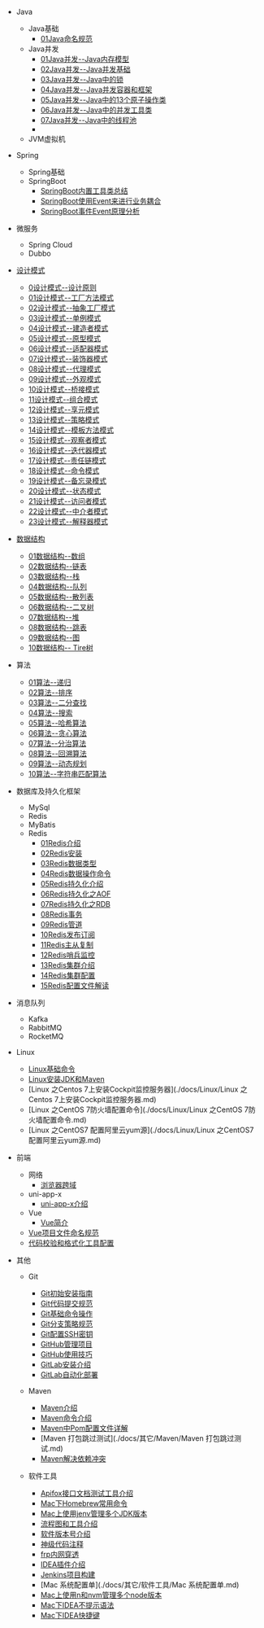- Java
  - Java基础
    * [01Java命名规范](./docs/Java/Java基础/Java命名规范.md)
  - Java并发
    * [01Java并发--Java内存模型](./docs/Java/Java并发/01Java并发--Java内存模型.md)
    * [02Java并发--Java并发基础](./docs/Java/Java并发/02Java并发--Java并发基础.md)
    * [03Java并发--Java中的锁](./docs/Java/Java并发/03Java并发--Java中的锁.md)
    * [04Java并发--Java并发容器和框架](./docs/Java/Java并发/04Java并发--Java并发容器和框架.md)
    * [05Java并发--Java中的13个原子操作类](./docs/Java/Java并发/05Java并发--Java中的13个原子操作类.md)
    * [06Java并发--Java中的并发工具类](./docs/Java/Java并发/06Java并发--Java中的并发工具类.md)
    * [07Java并发--Java中的线程池](./docs/Java/Java并发/07Java并发--Java中的线程池.md)
    * 
  - JVM虚拟机
  
- Spring
  - Spring基础 
  * SpringBoot
    * [SpringBoot内置工具类总结](./docs/Spring/SpringBoot/SpringBoot内置工具类总结.md)
    * [SpringBoot使用Event来进行业务耦合](./docs/Spring/SpringBoot/SpringBoot使用Event来进行业务耦合.md)
    * [SpringBoot事件Event原理分析](./docs/Spring/SpringBoot/SpringBoot事件Event原理分析.md)
  
- 微服务
  - Spring  Cloud
  - Dubbo
  
- [设计模式](./docs/设计模式/设计模式介绍.md)
  - [0设计模式--设计原则](./docs/设计模式/00设计模式--设计原则.md)
  - [01设计模式--工厂方法模式](./docs/设计模式/01设计模式--工厂方法模式.md)
  - [02设计模式--抽象工厂模式](./docs/设计模式/02设计模式--抽象工厂模式.md)
  - [03设计模式--单例模式](./docs/设计模式/03设计模式--单例模式.md)
  - [04设计模式--建造者模式](./docs/设计模式/04设计模式--建造者模式.md)
  - [05设计模式--原型模式](./docs/设计模式/05设计模式--原型模式.md)
  - [06设计模式--适配器模式](./docs/设计模式/06设计模式--适配器模式.md)
  - [07设计模式--装饰器模式](./docs/设计模式/07设计模式--装饰器模式.md)
  - [08设计模式--代理模式](./docs/设计模式/08设计模式--代理模式.md)
  - [09设计模式--外观模式](./docs/设计模式/09设计模式--外观模式.md)
  - [10设计模式--桥接模式](./docs/设计模式/10设计模式--桥接模式.md)
  - [11设计模式--组合模式](./docs/设计模式/11设计模式--组合模式.md)
  - [12设计模式--享元模式](./docs/设计模式/12设计模式--享元模式.md)
  - [13设计模式--策略模式](./docs/设计模式/13设计模式--策略模式.md)
  - [14设计模式--模板方法模式](./docs/设计模式/14设计模式--模板方法模式.md)
  - [15设计模式--观察者模式](./docs/设计模式/15设计模式--观察者模式.md)
  - [16设计模式--迭代器模式](./docs/设计模式/16设计模式--迭代器模式.md)
  - [17设计模式--责任链模式](./docs/设计模式/17设计模式--责任链模式.md)
  - [18设计模式--命令模式](./docs/设计模式/18设计模式--命令模式.md)
  - [19设计模式--备忘录模式](./docs/设计模式/19设计模式--备忘录模式.md)
  - [20设计模式--状态模式](./docs/设计模式/20设计模式--状态模式.md)
  - [21设计模式--访问者模式](./docs/设计模式/21设计模式--访问者模式.md)
  - [22设计模式--中介者模式](./docs/设计模式/22设计模式--中介者模式.md)
  - [23设计模式--解释器模式](./docs/设计模式/23设计模式--解释器模式.md)
  
- [数据结构](./docs/数据结构/数据结构.md)
  - [01数据结构--数组](./docs/数据结构/01数据结构--数组.md)
  - [02数据结构--链表](./docs/数据结构/02数据结构--链表.md)
  - [03数据结构--栈](./docs/数据结构/03数据结构--栈.md)
  - [04数据结构--队列](./docs/数据结构/04数据结构--队列.md)
  - [05数据结构--散列表](./docs/数据结构/05数据结构--散列表.md)
  - [06数据结构--二叉树](./docs/数据结构/06数据结构--二叉树.md)
  - [07数据结构--堆](./docs/数据结构/07数据结构--堆.md)
  - [08数据结构--跳表](./docs/数据结构/08数据结构--跳表.md)
  - [09数据结构--图](./docs/数据结构/09数据结构--图.md)
  - [10数据结构-- Tire树](./docs/数据结构/10数据结构--Tire树.md)
  
- 算法
  - [01算法--递归](./docs/算法/01算法--递归.md)
  - [02算法--排序](./docs/算法/02算法--排序.md)
  - [03算法--二分查找](./docs/算法/03算法--二分查找.md)
  - [04算法--搜索](./docs/算法/04算法--搜索.md)
  - [05算法--哈希算法](./docs/算法/05算法--哈希算法.md)
  - [06算法--贪心算法](./docs/算法/06算法--贪心算法.md)
  - [07算法--分治算法](./docs/算法/07算法--分治算法.md)
  - [08算法--回溯算法](./docs/算法/08算法--回溯算法.md)
  - [09算法--动态规划](./docs/算法/09算法--动态规划.md)
  - [10算法--字符串匹配算法](./docs/算法/10算法--字符串匹配算法.md)
  
- 数据库及持久化框架
  * MySql
  * Redis
  * MyBatis
  * Redis
    * [01Redis介绍](./docs/数据库及持久化框架/Redis/01Redis介绍.md)
    * [02Redis安装](./docs/数据库及持久化框架/Redis/02Redis安装.md)
    * [03Redis数据类型](./docs/数据库及持久化框架/Redis/03Redis数据类型.md)
    * [04Redis数据操作命令](./docs/数据库及持久化框架/Redis/04Redis数据操作命令.md)
    * [05Redis持久化介绍](./docs/数据库及持久化框架/Redis/05Redis持久化介绍.md)
    * [06Redis持久化之AOF](./docs/数据库及持久化框架/Redis/06Redis持久化之AOF.md)
    * [07Redis持久化之RDB](./docs/数据库及持久化框架/Redis/07Redis持久化之RDB.md)
    * [08Redis事务](./docs/数据库及持久化框架/Redis/08Redis事务.md)
    * [09Redis管道](./docs/数据库及持久化框架/Redis/09Redis管道.md)
    * [10Redis发布订阅](./docs/数据库及持久化框架/Redis/10Redis发布订阅.md)
    * [11Redis主从复制](./docs/数据库及持久化框架/Redis/11Redis主从复制.md)
    * [12Redis哨兵监控](./docs/数据库及持久化框架/Redis/12Redis哨兵监控.md)
    * [13Redis集群介绍](./docs/数据库及持久化框架/Redis/13Redis集群介绍.md)
    * [14Redis集群配置](./docs/数据库及持久化框架/Redis/14Redis集群配置.md)
    * [15Redis配置文件解读](./docs/数据库及持久化框架/Redis/15Redis配置文件解读.md)
  
- 消息队列
  * Kafka
  * RabbitMQ
  * RocketMQ
  
- Linux

  - [Linux基础命令](./docs/Linux/Linux基础命令.md)
  - [Linux安装JDK和Maven](./docs/Linux/Linux安装JDK和Maven.md)
  - [Linux 之Centos 7上安装Cockpit监控服务器](./docs/Linux/Linux 之Centos 7上安装Cockpit监控服务器.md)
  - [Linux 之CentOS 7防火墙配置命令](./docs/Linux/Linux 之CentOS 7防火墙配置命令.md)
  - [Linux 之CentOS7 配置阿里云yum源](./docs/Linux/Linux 之CentOS7 配置阿里云yum源.md)
  
- 前端
  * 网络
    * [浏览器跨域](./docs/前端/网络/浏览器跨域.md)
  * uni-app-x
    * [uni-app-x介绍](./docs/前端/uni-app-x/uni-app介绍.md)
  * Vue
    * [Vue简介](./docs/前端/Vue/Vue简介.md)
  * [Vue项目文件命名规范](./docs/前端/Vue项目文件命名规范.md)
  * [代码校验和格式化工具配置](./docs/前端/代码校验和格式化工具配置.md)
  
- 其他
  * Git
    * [Git初始安装指南](./docs/其它/Git/Git初始安装指南.md)
    * [Git代码提交规范](./docs/其它/Git/Git代码提交规范.md)
    * [Git基础命令操作](./docs/其它/Git/Git基础命令操作.md)
    * [Git分支策略规范](./docs/其它/Git/Git分支策略规范.md)
    * [Git配置SSH密钥](./docs/其它/Git/Git配置SSH密钥.md)
    * [GitHub管理项目](./docs/其它/Git/GitHub管理项目.md)
    * [GitHub使用技巧](./docs/其它/Git/GitHub使用技巧.md)
    * [GitLab安装介绍](./docs/其它/Git/GitLab安装介绍.md)
    * [GitLab自动化部署](./docs/其它/Git/GitLab自动化部署.md)
  * Maven
  
    * [Maven介绍](./docs/其它/Maven/Maven介绍.md)
    * [Maven命令介绍](./docs/其它/Maven/Maven命令介绍.md)
    * [Maven中Pom配置文件详解](./docs/其它/Maven/Maven中Pom配置文件详解.md)
    * [Maven 打包跳过测试](./docs/其它/Maven/Maven 打包跳过测试.md)
    * [Maven解决依赖冲突](./docs/其它/Maven/Maven解决依赖冲突.md)
  * 软件工具
    * [Apifox接口文档测试工具介绍](./docs/其它/软件工具/Apifox接口文档测试工具介绍.md)
    * [Mac下Homebrew常用命令](./docs/其它/软件工具/Mac下Homebrew常用命令.md)
    * [Mac上使用jenv管理多个JDK版本](./docs/其它/软件工具/Mac上使用jenv管理多个JDK版本.md)
    * [流程图和工具介绍](./docs/其它/软件工具/流程图和工具介绍.md)
    * [软件版本号介绍](./docs/其它/软件工具/软件版本号介绍.md)
    * [神级代码注释](./docs/其它/软件工具/神级代码注释.md)
    * [frp内网穿透](./docs/其它/软件工具/frp内网穿透.md)
    * [IDEA插件介绍](./docs/其它/软件工具/IDEA插件介绍.md)
    * [Jenkins项目构建](./docs/其它/软件工具/Jenkins项目构建.md)
    * [Mac 系统配置单](./docs/其它/软件工具/Mac 系统配置单.md)
    * [Mac上使用n和nvm管理多个node版本](./docs/其它/软件工具/Mac上使用n和nvm管理多个node版本.md)
    * [Mac下IDEA不提示语法](./docs/其它/软件工具/Mac下IDEA不提示语法.md)
    * [Mac下IDEA快捷键](./docs/其它/软件工具/Mac下IDEA快捷键.md)




